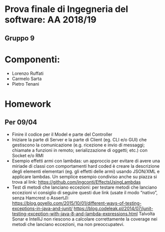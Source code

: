 # Prova finale di Ingegneria del software: AA 2018/19
## Gruppo 9

# Componenti:
+ Lorenzo Ruffati
+ Carmelo Sarta
+ Pietro Tenani

# Homework

## Per 09/04
+ Finire il codice per il Model e parte del Controller
+ Iniziare la parte di Server e la parte di Client (eg. CLI e/o GUI) che gestiscono la comunicazione (e.g. ricezione e invio di messaggi; chiamate a funzioni in remoto; serializzazione di oggetti; etc.) con Socket e/o RMI
+ Esempio effetti armi con lambdas: un approccio per evitare di avere una miriade di classi con comportamenti hard coded è creare la descrizione degli elementi elementari (eg. gli effetti delle armi) usando JSON/XML e applicare lambdas. Un semplice esempio condiviso anche su piazza si trova al link: https://github.com/ingconti/EffectsUsingLambdas 
+ Test di metodi che lanciano eccezioni: per testare metodi che lanciano eccezioni vi consiglio di seguire questi due link (usate il modo “nativo”, senza Hamcrest o AssertJ):
https://blog.goyello.com/2015/10/01/different-ways-of-testing-exceptions-in-java-and-junit/
https://blog.codeleak.pl/2014/07/junit-testing-exception-with-java-8-and-lambda-expressions.html
Talvolta Sonar e IntelliJ non riescono a calcolare correttamente la coverage nei metodi che lanciano eccezioni, ma non preoccupatevi. 
